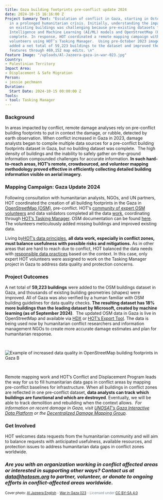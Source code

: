 ```yaml
---
title: Gaza building footprints pre-conflict update 2024
date: 2024-10-15 16:16:00 Z
Project Summary Text: "Escalation of conflict in Gaza, starting in October 2023, resulted
  in a prolonged humanitarian crisis. Initially, understanding the impact of the conflict
  on existing buildings was challenging because pre-existing datasets from Artificial
  Intelligence and Machine Learning (AI/ML) models and OpenStreetMap (OSM)  were not
  complete. In response, HOT coordinated a remote mapping campaign with expert OSM
  volunteers using HOT’s Tasking Manager.  Using pre-October 2023 imagery, this effort
  added a net total of 59,223 buildings to the dataset and improved thousands of existing
  features through 469,152 map edits. \n"
Feature Image: "/uploads/Al-Jazeera-gaza-in-war-023.jpg"
Country:
- Palestinian Territory
Impact Area:
- Displacement & Safe Migration
Person:
- jessie pechmann
Duration:
  Start Date: 2024-10-15 00:00:00 Z
Tools:
- tool: Tasking Manager
---
```


### Background

In areas impacted by conflict, remote damage analyses rely on pre-conflict building footprints to put in context the damage, or rubble, detected by earth observation. When conflict increased in Gaza in 2023, damage analysts began to compile multiple data sources for a pre-conflict building footprints dataset in Gaza, but no building dataset was complete.  The high density of buildings and the inability to safely gather on-the-ground information compounded challenges for accurate information. **In such hard-to-reach areas, HOT’s remote, crowdsourced, and volunteer mapping methodology proved effective in efficiently collecting detailed building information visible on aerial imagery.**


### Mapping Campaign: Gaza Update 2024

Following consultation with humanitarian analysts, NGOs, and UN partners, HOT coordinated the creation of all building footprints in the Gaza in [OpenStreetMap \(OSM\)](https://www.openstreetmap.org/), pre-conflict. HOT’s [community of expert OSM volunteers](https://www.hotosm.org/community/) and data validators completed all the data [work](https://wiki.openstreetmap.org/wiki/Gaza_Update_2024), coordinating through [HOT’s Tasking Manager](https://tasks.hotosm.org/). OSM documentation can be found [here](https://wiki.openstreetmap.org/wiki/Gaza_Update_2024). The volunteers meticulously added missing buildings and improved existing data. 

Living by[HOT’s data principles](https://www.hotosm.org/tools-and-data/data-principles/), **all data work, especially in conflict zones, must balance usefulness with possible risks and mitigations.** As in other areas that are hard to reach due to conflict, HOT balanced the data needs with [responsible data practices](https://www.hotosm.org/tools-and-data/data-principles/) based on the context. In this case, only expert HOT volunteers were assigned to work on the Tasking Manager project in Gaza to address data quality and protection concerns.

### Project Outcomes

A net total of **59,223 buildings** were added to the OSM buildings dataset in Gaza, and thousands of existing building geometries (shapes) were improved. All of Gaza was also verified by a human familiar with OSM building guidelines for data quality checks. **The resulting dataset has 18% more buildings than the leading dataset by Microsoft, created by machine learning (as of September 2024)**. 
The updated OSM data in Gaza is live in OpenStreetMap and available via [HDX](https://data.humdata.org/dataset/hotosm_pse_buildings?) or [HOT’s Export Tool](https://export.hotosm.org/v3/). The data is being used now by humanitarian conflict researchers and information management NGOs to create more accurate damage estimates and plan for humanitarian response.  

<br>

![Example of increased data quality in OpenStreetMap building footprints in Gaza B](https://www.hotosm.org/uploads/Example%20of%20increased%20data%20quality%20in%20OpenStreetMap%20building%20footprints%20in%20Gaza%20B.png)

<br>

Remote mapping work and HOT’s Conflict and Displacement Program leads the way for us to fill humanitarian data gaps in conflict areas by mapping pre-conflict baselines for infrastructure. When all buildings in conflict zones are reflected in one pre-conflict dataset, **data analysts can track which buildings are functional and which are destroyed**. Eventually, we will be able to track demolition and rebuilding when the context allows. 
*For information on recent damage in Gaza, visit [UNOSAT’s Gaza Interactive Data Platform](https://experience.arcgis.com/experience/ea5c453e92724c6ba0a7b8a4037129be/page/UNOSAT/?org=unosat&views=Share) or the [Decentralized Damage Mapping Group](https://www.conflict-damage.org/).*

### Get Involved

HOT welcomes data requests from the humanitarian community and will aim to balance requests with anticipated usefulness, available resources, and protection issues to address humanitarian data gaps in conflict zones worldwide.
### *Are you with an organization working in conflict affected areas or interested in supporting other ways? Contact us at [data@hotosm.org](mailto:data@hotosm.org) to partner, volunteer, or donate to ongoing efforts in conflict-affected areas worldwide*.


<span style="font-size: 0.8em;"><font color="#778899"><a> Cover photo: </a><a href="https://www.aljazeera.com">Al Jazeera English</a> - <a href="https://flic.kr/p/63oF5P">War in Gaza 023</a> - Licensed under <a href="https://creativecommons.org/licenses/by-sa/4.0/">CC BY-SA 4.0</a></font></span>
